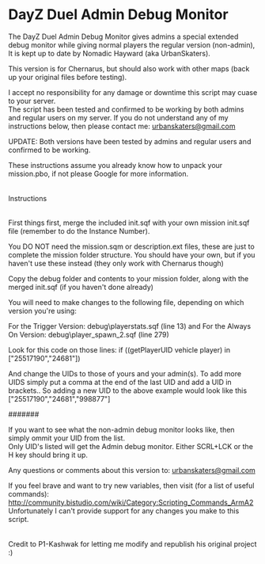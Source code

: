 DayZ Duel Admin Debug Monitor
=============================

The DayZ Duel Admin Debug Monitor gives admins a special extended debug monitor while giving normal players 
the regular version (non-admin), It is kept up to date by Nomadic Hayward (aka UrbanSkaters).

This version is for Chernarus, but should also work with other maps (back up your original files before testing).

I accept no responsibility for any damage or downtime this script may cuase to your server.  
The script has been tested and confirmed to be working by both admins and regular users on my server.
If you do not understand any of my instructions below, then please contact me: urbanskaters@gmail.com

UPDATE: Both versions have been tested by admins and regular users and confirmed to be working.



These instructions assume you already know how to unpack your mission.pbo, if not please Google for more information.

######

Instructions

######

First things first, merge the included init.sqf with your own mission init.sqf file (remember to do the Instance Number). 

You DO NOT need the mission.sqm or description.ext files, these are just to complete the mission folder structure.
You should have your own, but if you haven't use these instead (they only work with Chernarus though)

Copy the debug folder and contents to your mission folder, along with the merged init.sqf (if you haven't done already)

You will need to make changes to the following file, depending on which version you're using:

For the Trigger Version: debug\playerstats.sqf (line 13)
  and
For the Always On Version: debug\player_spawn_2.sqf (line 279)

Look for this code on those lines: if ((getPlayerUID vehicle player) in ["25517190","24681"])

And change the UIDs to those of yours and your admin(s). 
To add more UIDS simply put a comma at the end of the last UID and add a UID in brackets..
So adding a new UID to the above example would look like this ["25517190","24681","998877"]

#######


If you want to see what the non-admin debug monitor looks like, then simply ommit your UID from the list.  
Only UID's listed will get the Admin debug monitor. Either SCRL+LCK or the H key should bring it up. 

Any questions or comments about this version to: urbanskaters@gmail.com

If you feel brave and want to try new variables, then visit (for a list of useful commands): 
http://community.bistudio.com/wiki/Category:Scripting_Commands_ArmA2
Unfortunately I can't provide support for any changes you make to this script.  

######

Credit to P1-Kashwak for letting me modify and republish his original project :)
